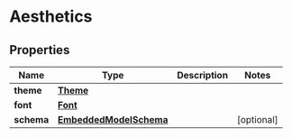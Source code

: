 
# Aesthetics

## Properties
Name | Type | Description | Notes
------------ | ------------- | ------------- | -------------
**theme** | [**Theme**](Theme.md) |  | 
**font** | [**Font**](Font.md) |  | 
**schema** | [**EmbeddedModelSchema**](EmbeddedModelSchema.md) |  |  [optional]




